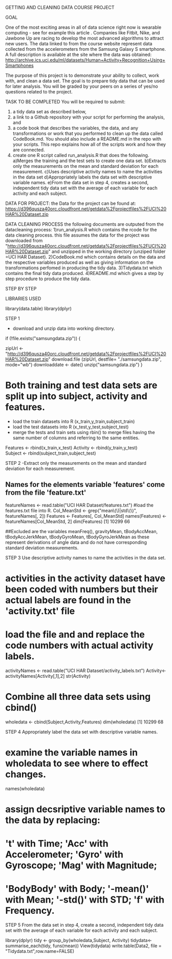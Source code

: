 GETTING AND CLEANING DATA COURSE PROJECT

GOAL

One of the most exciting areas in all of data science right now is wearable computing - see for example this article . 
Companies like Fitbit, Nike, and Jawbone Up are racing to develop the most advanced algorithms to attract new users. 
The data linked to from the course website represent data collected from the accelerometers from the Samsung Galaxy S smartphone. 
A full description is available at the site where the data was obtained: 
http://archive.ics.uci.edu/ml/datasets/Human+Activity+Recognition+Using+Smartphones 

The purpose of this project is to demonstrate your ability to collect, work with, and clean a data set.
The goal is to prepare tidy data that can be used for later analysis. You will be graded by your peers on 
a series of yes/no questions related to the project. 

TASK TO BE COMPLETED
You will be required to submit:
1) a tidy data set as described below, 
2) a link to a Github repository with your script for performing the analysis, and 
3) a code book that describes the variables, the data, and any transformations or work that you performed to clean up the data called CodeBook.md. 
You should also include a README.md in the repo with your scripts. This repo explains how all of the scripts work and how they are connected.  
4) create one R script called run_analysis.R that does the following. 
   a)Merges the training and the test sets to create one data set.
   b)Extracts only the measurements on the mean and standard deviation for each measurement. 
   c)Uses descriptive activity names to name the activities in the data set
   d)Appropriately labels the data set with descriptive variable names. 
   e)From the data set in step 4, creates a second, independent tidy data set with the average of each variable for each activity and each subject.

DATA FOR PROJECT:
the Data for the project can be found at: 
https://d396qusza40orc.cloudfront.net/getdata%2Fprojectfiles%2FUCI%20HAR%20Dataset.zip


DATA CLEANING PROCESS
the following documents are outputed from the datacleaning process:
1)run_analysis.R which contains the rcode for the data cleaning process. this file assumes the data for the project was downloaded from 
"http://d396qusza40orc.cloudfront.net/getdata%2Fprojectfiles%2FUCI%20HAR%20Dataset.zip" and unzipped in the working directory (unziped folder =UCI HAR Dataset).
2)CodeBook.md which contains details on the data and the respective variables produced as well as giving information on the transformations
 perfomed in producing the tidy data.
3)Tidydata.txt which contains the final tidy data produced.
4)README.md which gives a step by step procedure to produce the tidy data.


STEP BY STEP

LIBRARIES USED

library(data.table)
library(dplyr)


STEP 1
- download and unzip data into working directory.

if (!file.exists("samsungdata.zip")) {
  
  zipUrl <-"http://d396qusza40orc.cloudfront.net/getdata%2Fprojectfiles%2FUCI%20HAR%20Dataset.zip"
  download.file (zipUrl, destfile= "./samsungdata.zip", mode="wb")
  downloaddate <- date()
  unzip("samsungdata.zip")
}

# Both training and test data sets are split up into subject, activity and features.

- load the train datasets into R (x_train,y_train,subject_train)
- load the test datasets into R (x_test,y_test,subject_test)
- merge the tests and train sets using rbin() to merge files having the same number of columns and referring to the same entities.

Features <- rbind(x_train,x_test) 
Activity <- rbind(y_train,y_test)  
Subject <- rbind(subject_train,subject_test)



STEP 2
-Extract only the measurements on the mean and standard deviation for each measurement.
## Names for the elements variable 'features' come from the file 'feature.txt'

featureNames <- read.table("UCI HAR Dataset/features.txt") #load the features.txt file into R. 
Col_MeanStd <- grep("mean\\(\\)|std\\(\\)", featureNames[, 2])
Features <- Features[, Col_MeanStd]
names(Features) <- featureNames[Col_MeanStd, 2]
dim(Features)
[1] 10299    66

##Excluded are the variables meanFreq(), gravityMean, tBodyAccMean, tBodyAccJerkMean, tBodyGyroMean, tBodyGyroJerkMean as these represent derivations of angle data 
and do not have corresponding standard deviation measurements.



STEP 3
Use descriptive activity names to name the activities in the data set.
# activities in the activity dataset have been coded with numbers but their actual labels are found in the 'activity.txt' file
# load the file and and replace the code numbers with actual activity labels.

activityNames <- read.table("UCI HAR Dataset/activity_labels.txt") 
Activity<- activityNames[Activity[,1],2]
str(Activity)


# Combine all three data sets using cbind()

wholedata <- cbind(Subject,Activity,Features)
dim(wholedata)
[1] 10299    68



STEP 4
Appropriately label the data set with descriptive variable names.
# examine the variable names in wholedata to see where to effect changes.

names(wholedata)

# assign decsriptive variable names to the data by replacing:
# 't' with Time; 'Acc' with Accelerometer; 'Gyro' with Gyroscope; 'Mag' with Magnitude;
# 'BodyBody' with Body; '-mean()' with Mean; '-std()' with STD; 'f' with Frequency.



STEP 5
From the data set in step 4, create a second, independent tidy data set with the average of each variable for each activity and each subject.

library(dplyr)
tidy <- group_by(wholedata,Subject, Activity)
tidydata<- summarise_each(tidy, funs(mean))
View(tidydata)
write.table(Data2, file = "Tidydata.txt",row.name=FALSE)



